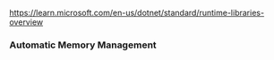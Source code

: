 https://learn.microsoft.com/en-us/dotnet/standard/runtime-libraries-overview
### Automatic Memory Management
